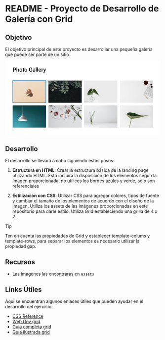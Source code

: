 # README - Proyecto de Desarrollo de Galería con Grid

## Objetivo
El objetivo principal de este proyecto es desarrollar una pequeña galería que puede ser parte de un sitio

![imagen](./assets/Objetivo.png)

## Desarrollo
El desarrollo se llevará a cabo siguiendo estos pasos:

1. **Estructura en HTML**: Crear la estructura básica de la landing page utilizando HTML. Esto incluirá la disposición de los elementos según la imagen proporcionada, no utilices los bordes azules y verde, solo son referenciales

2. **Estilización con CSS**: Utilizar CSS para agregar colores, tipos de fuente y cambiar el tamaño de los elementos de acuerdo con el diseño de la imagen. Utiliza los assets de las imágenes proporcionadas en este repositorio para darle estilo. Utiliza Grid estableciendo una grilla de 4 x 2.

> [!TIP]
> Ten en cuenta las propiedades de Grid y establecer template-colums y template-rows, para separar los elementos es necesario utilizar la propiedad gap.

## Recursos
- Las imagenes las encontrarás en `assets`

## Links Útiles
Aquí se encuentran algunos enlaces útiles que pueden ayudar en el desarrollo del ejercicio:

- [CSS Reference](https://cssreference.io/)
- [Web Dev grid](https://web.dev/learn/css/grid?hl=es-419)
- [Guía completa grid](https://css-tricks.com/snippets/css/complete-guide-grid/)
- [Guía ilustrada grid](https://dev.to/mustapha/css-grid-illustrated-introduction-52l5 )

